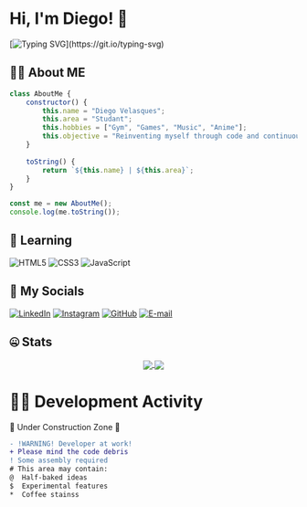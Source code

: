 # Hi, I'm Diego! 👋

[![Typing SVG](https://readme-typing-svg.herokuapp.com/?color=58A6FF&size=24&width=600&lines=Developer+Front-End;Fascinated+by+Technology;Always+learning+new+stuff;Passionated+by+games!)](https://git.io/typing-svg)

## 👨‍💻 About ME

```Javascript
class AboutMe {
    constructor() {
        this.name = "Diego Velasques";
        this.area = "Studant";
        this.hobbies = ["Gym", "Games", "Music", "Anime"];
        this.objective = "Reinventing myself through code and continuous growth.";
    }
    
    toString() {
        return `${this.name} | ${this.area}`;
    }
}

const me = new AboutMe();
console.log(me.toString());
```
## 🧐 Learning
![HTML5](https://img.shields.io/badge/HTML5-E34F26?style=for-the-badge&logo=html5&logoColor=white) ![CSS3](https://img.shields.io/badge/CSS3-1572B6?style=for-the-badge&logo=css3&logoColor=white) ![JavaScript](https://img.shields.io/badge/JavaScript-F7DF1E?style=for-the-badge&logo=javascript&logoColor=black) 

## 🤳 My Socials
[![LinkedIn](https://img.shields.io/badge/LinkedIn-0077B5?style=for-the-badge&logo=linkedin&logoColor=white)](https://www.linkedin.com/in/diego-velasques-49724121b/) [![Instagram](https://img.shields.io/badge/-Instagram-%23E4405F?style=for-the-badge&logo=instagram&logoColor=white)](https://www.instagram.com/__velasques/) [![GitHub](https://img.shields.io/badge/GitHub-100000?style=for-the-badge&logo=github&logoColor=white)](https://github.com/Dincrivel) [![E-mail](https://img.shields.io/badge/-Email-000?style=for-the-badge&logo=microsoft-outlook&logoColor=007BFF)](mailto:diego.velasques@outlook.com) 

## 🤐 Stats

<div align="center">
  <a href="https://github.com/Dincrivel">
    <img align="center" src="https://github-readme-stats.vercel.app/api?username=Dincrivel&show_icons=true&theme=dark" />
  </a>
  <a href="https://github.com/Dincrivel">
    <img align="center" src="https://github-readme-stats.vercel.app/api/top-langs/?username=Dincrivel&layout=compact&theme=dark" />
  </a>
</div>

# 👷‍♂️ Development Activity
🚧 Under Construction Zone 🚧

```diff
- !WARNING! Developer at work!
+ Please mind the code debris
! Some assembly required
# This area may contain:
@  Half-baked ideas
$  Experimental features
*  Coffee stainss